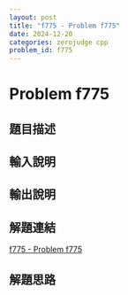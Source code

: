```yaml
---
layout: post
title: "f775 - Problem f775"
date: 2024-12-20
categories: zerojudge cpp
problem_id: f775
---
```


# Problem f775

## 題目描述



## 輸入說明



## 輸出說明



## 解題連結

[f775 - Problem f775](https://zerojudge.tw/ShowProblem?problemid=f775)

## 解題思路

